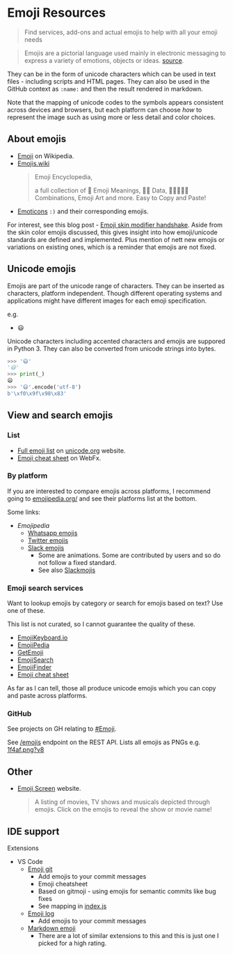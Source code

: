 # Emoji Resources
> Find services, add-ons and actual emojis to help with all your emoji needs

> Emojis are a pictorial language used mainly in electronic messaging to express a variety of emotions, objects or ideas. [source](https://github.com/topics/emoji).

They can be in the form of unicode characters which can be used in text files - including scripts and HTML pages. They can also be used in the GitHub context as `:name:` and then the result rendered in markdown.

Note that the mapping of unicode codes to the symbols appears consistent across devices and browsers, but each platform can choose _how_ to represent the image such as using more or less detail and color choices.


## About emojis

- [Emoji](https://en.wikipedia.org/wiki/Emoji) on Wikipedia.
- [Emojis.wiki](https://emojis.wiki/)
    > Emoji Encyclopedia,
    >
    > a full collection of 📙 Emoji Meanings, 👨‍💻 Data, 🙅‍♀️🍕🍔🍟 Combinations, Emoji Art and more. Easy to Copy and Paste!
- [Emoticons](https://en.wikipedia.org/wiki/List_of_emoticons) `:)` and their corresponding emojis.


For interest, see this blog post - [Emoji skin modifier handshake](https://thenextweb.com/shareables/2020/08/12/emoji-skin-tone-modifier-handshake/). Aside from the skin color emojis discussed, this gives insight into how emoji/unicode standards are defined and implemented. Plus mention of nett new emojis or variations on existing ones, which is a reminder that emojis are not fixed.


## Unicode emojis

Emojis are part of the unicode range of characters. They can be inserted as characters, platform independent. Though different operating systems and applications might have different images for each emoji specification.

e.g.

- 😃


Unicode characters including accented characters and emojis are suppored in Python 3. They can also be converted from unicode strings into bytes.

 ```python
 >>> '😃'
'😃'
>>> print(_)
😃
>>> '😃'.encode('utf-8')
b'\xf0\x9f\x98\x83'
```


## View and search emojis

### List

- [Full emoji list](https://unicode.org/emoji/charts/full-emoji-list.html) on [unicode.org](https://unicode.org) website.
- [Emoji cheat sheet](https://www.webfx.com/tools/emoji-cheat-sheet/) on WebFx.

### By platform

If you are interested to compare emojis across platforms, I recommend going to [emojipedia.org/](https://emojipedia.org/) and see their platforms list at the bottom.

Some links:

- _Emojipedia_
    - [Whatsapp emojis](https://emojipedia.org/whatsapp/)
    - [Twitter emojis](https://emojipedia.org/twitter/)
    - [Slack emojis](https://emojipedia.org/slack/) 
        - Some are animations. Some are contributed by users and so do not follow a fixed standard.
        - See also [Slackmojis](https://slackmojis.com/)

### Emoji search services

Want to lookup emojis by category or search for emojis based on text? Use one of these.

This list is not curated, so I cannot guarantee the quality of these.

- [EmojiKeyboard.io](https://emojikeyboard.io/)
- [EmojiPedia](https://emojipedia.org/)
- [GetEmoji](https://getemoji.com/)
- [EmojiSearch](https://emojisearch.com/)
- [EmojiFinder](https://emojifinder.com/)
- [Emoji cheat sheet](https://www.webfx.com/tools/emoji-cheat-sheet/)

As far as I can tell, those all produce unicode emojis which you can copy and paste across platforms.

### GitHub

See projects on GH relating to [#Emoji](https://github.com/topics/emoji).

See [/emojis](https://api.github.com/emojis) endpoint on the REST API. Lists all emojis as PNGs e.g. [1f4af.png?v8](https://github.githubassets.com/images/icons/emoji/unicode/1f4af.png?v8)


## Other

- [Emoji Screen](https://emojiscreen.com/) website. 
    > A listing of movies, TV shows and musicals depicted through emojis. Click on the emojis to reveal the show or movie name!


## IDE support

Extensions

- VS Code
    - [Emoji git](https://github.com/benjaminadk/emojigit)
         - Add emojis to your commit messages
         - Emoji cheatsheet
         - Based on gitmoji - using emojis for semantic commits like bug fixes
         - See mapping in [index.js](https://github.com/benjaminadk/emojigit/blob/master/src/gitmojis/index.js)
    - [Emoji log](https://marketplace.visualstudio.com/items?itemName=ahmadawais.emoji-log-vscode)
        - Add emojis to your commit messages
    - [Markdown emoji](https://marketplace.visualstudio.com/items?itemName=bierner.markdown-emoji)
        - There are a lot of similar extensions to this and this is just one I picked for a high rating.

